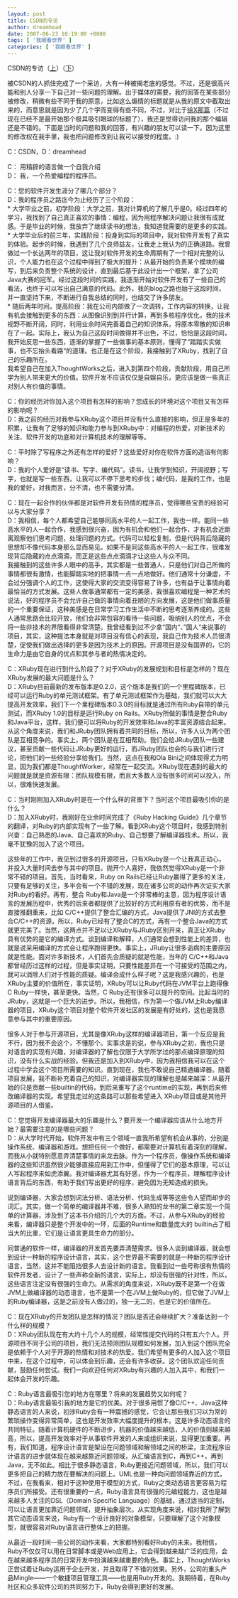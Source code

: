 ```yaml
---
layout: post
title: CSDN的专访
author: dreamhead
date: 2007-06-23 10:19:00 +0800
tags: [ '我眼看世界' ]
categories: [ '我眼看世界' ]
---
```


CSDN的专访（[上](http://news.csdn.net/n/20070619/105467.html)）（[下](http://news.csdn.net/n/20070620/105515.html)）  
  
被CSDN的人抓住完成了一个采访，大有一种被揭老底的感觉。不过，还是很高兴能和别人分享一下自己对一些问题的理解。出于媒体的需要，我的回答在某些部分被修改，稍微有些不同于我的原意，比如这么煽情的标题就是从我的原文中截取出来的，而意思就是因为少了几个字而变得有些不同，不过，对比于[徐X那篇](http://news.csdn.net/n/20070621/105573.html)（不过现在已经不是最开始那个极其吸引眼球的标题了），我还是觉得访问我的那个编辑还是不错的。下面是当时的问题和我的回答，有兴趣的朋友可以读一下。因为这里的修改权在我手里，我也把问题修改到让我可以接受的程度。:)  
  
C：CSDN，D：dreamhead  
  
C： 用精辟的语言做一个自我介绍  
D： 我，一个热爱编程的程序员。  
  
C：您的软件开发生涯分了哪几个部分？  
D：我的程序员之路迄今为止经历了三个阶段：  
\* 大学毕业之前，初学阶段：大学之前，我对计算机的了解几乎是0。经过四年的学习，我找到了自己真正喜欢的事情：编程，因为用程序解决问题让我很有成就感。于是毕业的时候，我放弃了继续读书的想法，我知道我需要的是更多的实践。  
\* 大学毕业后的前三年，实践阶段：投身到实际的项目中，我对软件开发有了真实的体验。起步的时候，我遇到了几个良师益友，让我走上我认为的正确道路。我曾做过一个长达两年的项目，这让我对软件开发的生命周期有了一个相对完整的认识，个人能力也在这个过程中得到了极大的提升：从最开始的负责某个模块的编写，到后来负责整个系统的设计，直到最后基于此设计出一个框架，拿了公司Java大赛的冠军。经过这段时间的实践，我逐渐开始对软件开发有了一些自己的看法，也终于可以写出自己满意的代码。此外，我的blog之路也始于这段时间，并一直坚持下来，不断进行自我总结的同时，也结交了许多朋友。  
\* 随后两年时间，提高阶段：我在公司内部做了一次调转，工作内容的转换，让我有机会接触到更多的东西：从图像识别到并行计算，再到多核程序优化，我的技术视野不断开阔，同时，利用业余时间完善着自己的知识体系，将原本零散的知识串在了一起。实际上，我认为自己这段时间做得并不出色，不过，恰恰是这段时间，我开始反思一些东西，逐渐的掌握了一些做事的基本原则，懂得了“踏踏实实做事，也不忘抬头看路“的道理。也正是在这个阶段，我接触到了XRuby，找到了自己的乐趣所在。  
我希望自己在加入ThoughtWorks之后，进入到第四个阶段，贡献阶段，用自己所学为别人带来更大的价值。软件开发不应该仅仅是自娱自乐，更应该是做一些真正对别人有价值的事情。  
  
C：你的经历对你加入这个项目有怎样的影响？您成长的环境对这个项目又有怎样的影响呢？  
D：我之前的经历对我参与XRuby这个项目并没有什么直接的影响，但正是多年的积累，让我有了足够的知识和能力参与到XRuby中：对编程的热爱，对新技术的关注、软件开发的功底和对计算机技术的理解等等。  
  
C：平时除了写程序之外还有怎样的爱好？这些爱好对你在软件方面的造诣有何影响？  
D：我的个人爱好是“读书、写字、编代码”。读书，让我学到知识，开阔视野；写字，也就是写一些东西，让我可以不停下思考的步伐；编代码，是我的工作，也是我的爱好，对我而言，分不清，也不需要分清。  
  
C：现在一起合作的伙伴都是对软件开发有热情的程序员，觉得哪些宝贵的经验可以与大家分享？  
D：我相信，每个人都希望自己能够同高水平的人一起工作，我也一样。能同一些高水平的人一起合作，我感到很兴奋，因为有机会和他们一起合作，才有机会近距离观察他们思考问题，处理问题的方式。代码可以轻松复制，但是代码背后隐藏的思想却不像代码本身那么显而易见。如果不是同这些高水平的人一起工作，很难发现背后隐藏的点点滴滴，而正是这些点点滴滴才让这些人与众不同。  
我接触到的这些许多人眼中的高手，其实都是一些普通人，只是他们对自己所做的事情都很有激情，也能脚踏实地的把事情一点一点地做好。他们通常十分谦虚，不会过分强调个人的工作，这使得大家的交流变得容易了许多，也有益于让事情向着最恰当的方式发展。这些人做事通常都有一定的美感，我很喜欢编程是一种艺术的说法，好的程序员不会允许自己做的事情向着丑陋的方向发展，这是他们做事质量的一个重要保证，这种美感是在日常学习工作生活中不断的思考逐渐养成的。这些人通常思路会比较开放，他们会非常包容的看待一些问题，吸纳别人的优点，不会将一些非技术的界限看得非常清楚。我曾经看到过不少拿“国内“、”国人“来说事的项目，其实，这种提法本身就是对项目没有信心的表现，我自己作为技术人员很清楚，促使我们做出选择的更多是因为技术上的原因。开源项目是没有国界的，它的生命力是由它自身的优点和其参与者的热情决定的。  
  
C：XRuby现在进行到什么阶段了？对于XRuby的发展规划和目标是怎样的？现在XRuby发展的最大问题是什么？  
D：XRuby目前最新的发布版本是0.2.0，这个版本是我们的一个里程碑版本，已经可以运行Ruby的单元测试框架。有了单元测试框架作为基础，我们就可以大大提高开发效率，我们下一个里程碑版本0.3.0的目标就是通过所有Ruby自带的单元测试，而XRuby 1.0的目标是运行Ruby on Rails。XRuby所做的事情是整合Ruby和Java平台，这样，我们便可以将Ruby的开发效率和Java的丰富资源结合起来。从这个角度来说，我们和JRuby团队拥有着共同的目标，所以，许多人认为两个团队是互相竞争的。事实上，两个团队是在互相帮助。我们会给JRuby团队一些建议，甚至贡献一些代码让JRuby更好的运行，而JRuby团队也会的与我们进行讨论，把他们的一些经验分享给我们。当然，这点在我和Ola Bini之间体现得尤为明显，因为我们都是ThoughtWorker，经常在一起交流。XRuby现在遇到的最大的问题就是就是资源有限：团队规模有限，而且大多数人没有很多时间可以投入，所以，很难快速发展。  
  
C：当时刚刚加入XRuby时是在一个什么样的背景下？当时这个项目最吸引你的是什么？  
D：加入XRuby时，我刚好在业余时间完成了《Ruby Hacking Guide》几个章节的翻译，对Ruby的内部实现有了一些了解。看到XRuby这个项目时，我感到特别兴奋：自己熟悉的Java、自己喜欢的Ruby、自己想要了解编译器技术。所以，我毫不犹豫的加入了这个项目。  
  
这些年的工作中，我见到过很多的开源项目，只有XRuby是一个让我真正动心，并投入大量时间去参与其中的项目。抛开个人喜好，我依然觉得XRuby是一个非常不错的项目。首先，当时看来，Ruby on Rails已经让Ruby赢得了更多的关注，只要有足够的关注，多半会有一个不错的发展，现在诸多公司的动作再次证实大家对Ruby的看好。再有，整合 Ruby和Java是一个非常棒的主意，因为程序设计语言的发展历程中，优秀的后来者都提供了比较好的方式利用原有者的优势，而不是直接推翻重来，比如 C/C++提供了整合汇编的方式，Java提供了JNI的方式去整合C/C++的资源，所以，Ruby已经有了整合C的方式，再有一个整合Java的方式就更完美了。当然，这两点并不足以让XRuby与JRuby区别开来，真正让XRuby具有优势的是它的编译方式。谈到编译和解释，人们通常会想到性能上的差异，也就是说采用编译的方式会让程序跑得更快。事实上，JRuby让很多诟病的主要原因就是性能。面对许多新技术，人们首先会质疑的就是性能，当年的 C/C++和Java都曾经历过这样的过程，但是事实证明，只要性能差异在一个可接受的范围之内，就可以消除人们对于性能的质疑。编译会成什么样子呢？这是我感兴趣的，也是XRuby主要的价值所在，事实证明，XRuby可以让Ruby代码在JVM平台上跑得像C Ruby一样快，甚至更快。当然，C Ruby还有很多可以提升的空间。比起当时的JRuby，这就是一个巨大的进步。所以，我相信，作为第一个做JVM上Ruby编译器的项目，XRuby这个项目对整个软件开发社区的发展是有好处的，这也是我愿意参与其中的重要原因。  
  
很多人对于参与开源项目，尤其是像XRuby这样的编译器项目，第一个反应是我不行，因为我不会这个，不懂那个。实事求是的说，参与XRuby之初，我也只是对语言的实现有兴趣，对编译器的了解也仅限于大学所学过的那点编译原理的知识，没有什么实战的经验。但我还是加入到XRuby中，因为我相信我可以在这个过程中学会这个项目所需要的知识。直到现在，我也不敢说自己精通编译器。随着项目发展，我不断补充着自己的知识，对编译器实现的理解也是越来越深：从最开始的只是贡献一些builtin的代码，到后来重写了这个runtime的实现，再到后来修改编译器的实现。希望我走过的这条路可以那些希望进入 XRuby项目或是其他开源项目的人借鉴。  
  
C：您觉得开发编译器最大的乐趣是什么？要开发一个编译器应该从什么地方开始？最需要注意的是哪些问题？  
D：从大学时代开始，软件开发中有三个领域一直我所希望有机会从事的，分别是操作系统、编译器和游戏。想把任何一个做好，都需要对计算机有着深刻的理解，而我从小就特别愿意弄清楚事情的来龙去脉。作为一个程序员，像操作系统和编译器的这些知识虽然很少能够直接应用到工作中，但懂得了它们的基本原理，可以让人写起程序来如虎添翼。我对编译器尤其有好感，作为一个程序员，理解程序设计语言背后的东西，有助于我们写出更好的程序，避免因为无知造成的损失。  
  
说到编译器，大家会想到词法分析、语法分析、代码生成等等这些令人望而却步的词汇。其实，做一个简单的编译器并不难，很多人熟知的龙书的第二章实现一个简单的计算器，涉及到了这本书介绍的几个大的方面。不过，从参与XRuby的经验来看，编译器只是整个开发中的一环，后面的Runtime和数量庞大的 builtin占了相当大的比重，它们是让语言更具生命力的部分。  
  
同普通的软件一样，编译器的开发首先要弄清楚需求。很多人谈到编译器，就会想到设计一种新的程序设计语言，其实，这个世界最不需要的就是一种新的程序设计语言，当然，这并不能阻挡很多人去设计新的语言。我看到过一些号称很有热情的软件开发者，设计了一些声称全新的语言，实际上，却没有很强的针对性，所以，这些语言注定没有很强的生命力。从需求的角度来说，XRuby既不是第一个在做JVM上做编译器的动态语言，也不是第一个在JVM上做Ruby的，但它做了JVM上的Ruby编译器，这是之前没有人做过的，独一无二的，也是它的价值所在。  
  
C：现在XRuby的开发团队是怎样的情况？团队是否还会继续扩大？准备达到一个什么样的规模？  
D：XRuby团队现在有大约十几个人的规模，经常性提交代码的只有五六个人。开源项目不同于公司的项目，我们无法预测团队规模如何发展，加入到这个团队完全是依赖于个人对于开源的热情和对技术的热爱。我们希望有更多的人加入这个项目中来，在这个过程中，可以体会到乐趣，还会有许多收获。这个团队欢迎任何贡献，鼓励任何尝试。我们一向欢迎任何对XRuby有兴趣的人加入其中，和我们一起体会开发的乐趣。  
  
C：Ruby语言最吸引您的地方在哪里？将来的发展趋势又如何呢？  
D：Ruby语言最吸引我的地方是它的优美。对于很多用惯了像C/C++、Java这种静态语言的人来说，初涉Ruby会有一种震撼的感觉，它会让那些我们习以为常的繁琐操作变得异常简单，这也是开发效率大幅度提升的根本，这是许多动态语言的共同特征。随着计算机硬件的不断进步，机器的价值越来越低，人的价值则越来越高，所以，提高开发效率对于从事软件开发的人来或组织来说，显得更加重要。再有，我们知道，程序设计语言是架设在问题领域和解领域之间的桥梁，主流程序设计语言的进步就体现在越来越靠近问题领域，从汇编语言到C，再到C++，再到Java，无不如此。相比于很多静态语言，Ruby更接近问题领域，所以，我们可以更多把自己的精力放在要解决的问题上。UML也是一种向问题领域靠近的方式，不过，在我看来，相对于这种使用于模型的方式，Ruby之类动态语言更容易为程序员们所接受。还有很重要的一点，Ruby语言具有很强的元编程能力，这也是越来越多人关注的DSL（Domain Specific Language）的基础，通过适当的定制，可以让语言更加靠近问题领域，提升抽象层次。从实现角度来说，相对我所了解到其它动态语言来说，Ruby有一个设计良好的对象模型，只要理解了这个对象模型，就很容易对Ruby语言进行整体上的把握。  
  
从最近一段时间一些公司的动作来看，大家都特别看好Ruby的未来。我相信，Ruby不仅仅可以用在日常脚本或是Web应用上，它会得到越来越广泛的应用，会在越来越多程序员的日常开发中扮演越来越重要的角色。事实上，ThoughtWorks正尝试着让Ruby运用于企业开发，并且取得了不错的效果。另外，公司的重头产品Mingle——一个敏捷项目管理工具——也是用Ruby开发的。我期待着，在Ruby社区和众多软件公司的共同努力下，Ruby会得到更好的发展。


